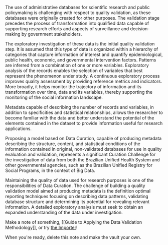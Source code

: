 The use of administrative databases for scientific research and public policymaking is challenging with respect to quality validation, as these databases were originally created for other purposes. The validation stage precedes the process of transformation into qualified data capable of supporting research efforts and aspects of surveillance and decision-making by government stakeholders.

The exploratory investigation of these data is the initial quality validation step. It is assumed that this type of data is organized within a hierarchy of categories that capture information of interest and quantify epidemiological, public health, economic, and governmental intervention factors. Patterns are inferred from a combination of one or more variables. Exploratory analysis of the records enables the selection of variables that best represent the phenomenon under study. A continuous exploratory process improves quality assessment by providing reference metrics and indicators. More broadly, it helps monitor the trajectory of information and its transformation over time, data and its variables, thereby supporting the monitoring of the social information landscape.

Metadata capable of describing the number of records and variables, in addition to specificities and statistical relationships, allows the researcher to become familiar with the data and better understand the potential of the elements contained in the dataset to provide information useful for research applications.

Proposing a model based on Data Curation, capable of producing metadata describing the structure, content, and statistical conditions of the information contained in original, non-validated databases for use in quality evaluation and validation, represents a significant Curation Challenge for the investigation of data from both the Brazilian Unified Health System and other governmental agencies, such as the Brazilian Unified Registry for Social Programs, in the context of Big Data.

Maintaining the quality of data used for research purposes is one of the responsibilities of Data Curation. The challenge of building a quality validation model aimed at producing metadata is the definition optimal reporting techniques focusing on describing data patterns, validating database structure and determining its potential for revealing relevant information. A detailed exploratory analysis must seek to obtain an expanded understanding of the data under investigation.

Make a note of something, [[Guide to Applying the Data Validation Methodology]], or try [the Importer](https://help.obsidian.md/Plugins/Importer)!

When you're ready, delete this note and make the vault your own.